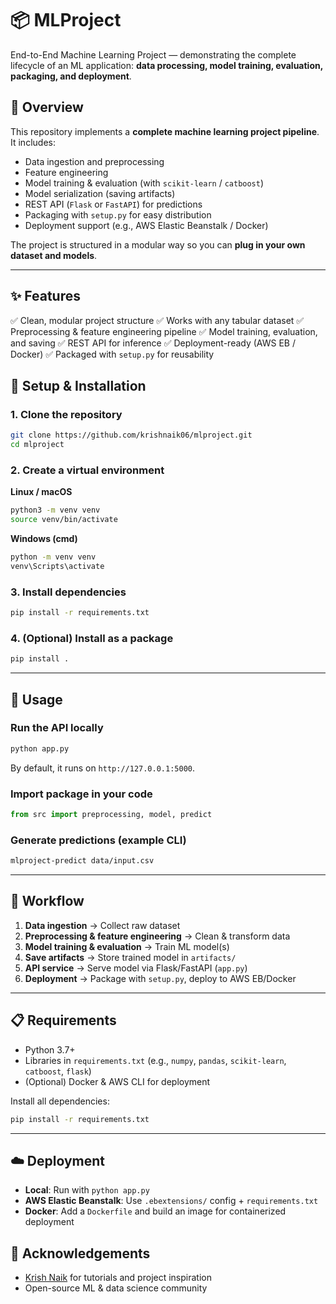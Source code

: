 # 📦 MLProject

End-to-End Machine Learning Project — demonstrating the complete lifecycle of an ML application: **data processing, model training, evaluation, packaging, and deployment**.


## 🚀 Overview

This repository implements a **complete machine learning project pipeline**. It includes:

* Data ingestion and preprocessing
* Feature engineering
* Model training & evaluation (with `scikit-learn` / `catboost`)
* Model serialization (saving artifacts)
* REST API (`Flask` or `FastAPI`) for predictions
* Packaging with `setup.py` for easy distribution
* Deployment support (e.g., AWS Elastic Beanstalk / Docker)

The project is structured in a modular way so you can **plug in your own dataset and models**.

---

## ✨ Features

✅ Clean, modular project structure
✅ Works with any tabular dataset
✅ Preprocessing & feature engineering pipeline
✅ Model training, evaluation, and saving
✅ REST API for inference
✅ Deployment-ready (AWS EB / Docker)
✅ Packaged with `setup.py` for reusability

## 🔧 Setup & Installation

### 1. Clone the repository

```bash
git clone https://github.com/krishnaik06/mlproject.git
cd mlproject
```

### 2. Create a virtual environment

**Linux / macOS**

```bash
python3 -m venv venv
source venv/bin/activate
```

**Windows (cmd)**

```bat
python -m venv venv
venv\Scripts\activate
```

### 3. Install dependencies

```bash
pip install -r requirements.txt
```

### 4. (Optional) Install as a package

```bash
pip install .
```

---

## 🧰 Usage

### Run the API locally

```bash
python app.py
```

By default, it runs on `http://127.0.0.1:5000`.

### Import package in your code

```python
from src import preprocessing, model, predict
```

### Generate predictions (example CLI)

```bash
mlproject-predict data/input.csv
```

---

## 🔄 Workflow

1. **Data ingestion** → Collect raw dataset
2. **Preprocessing & feature engineering** → Clean & transform data
3. **Model training & evaluation** → Train ML model(s)
4. **Save artifacts** → Store trained model in `artifacts/`
5. **API service** → Serve model via Flask/FastAPI (`app.py`)
6. **Deployment** → Package with `setup.py`, deploy to AWS EB/Docker

---

## 📋 Requirements

* Python 3.7+
* Libraries in `requirements.txt` (e.g., `numpy`, `pandas`, `scikit-learn`, `catboost`, `flask`)
* (Optional) Docker & AWS CLI for deployment

Install all dependencies:

```bash
pip install -r requirements.txt
```

---

## ☁️ Deployment

* **Local**: Run with `python app.py`
* **AWS Elastic Beanstalk**: Use `.ebextensions/` config + `requirements.txt`
* **Docker**: Add a `Dockerfile` and build an image for containerized deployment


## 🙌 Acknowledgements

* [Krish Naik](https://github.com/krishnaik06) for tutorials and project inspiration
* Open-source ML & data science community
